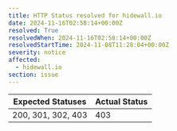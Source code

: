 ```yaml
---
title: HTTP Status resolved for hidewall.io
date: 2024-11-16T02:58:14+00:00Z
resolved: True
resolvedWhen: 2024-11-16T02:58:14+00:00Z
resolvedStartTime: 2024-11-08T11:28:04+00:00Z
severity: notice
affected:
  - hidewall.io
section: issue
---
```


| Expected Statuses | Actual Status  |
|-------------------|----------------|
| 200, 301, 302, 403 | 403 |
